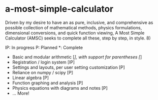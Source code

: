 # a-most-simple-calculator

Driven by my desire to have an as pure, inclusive, and comprehensive as possible collection of mathematical methods, physics formulations, dimensional conversions, and quick function viewing, A Most Simple Calculator (AMSC) seeks to complete all these, step by step, in style. 8)

IP: In progress 
P: Planned
*: Complete

- Basic and modular arithmetic [*], with support for parentheses [*]
- Registration / login system [IP]
- Settings and layouts, per user setting customization [P]
- Reliance on numpy / scipy [P]
- Linear algebra [P]
- Function graphing and analysis [P]
- Physics equations with diagrams and notes [P]
- ... More!